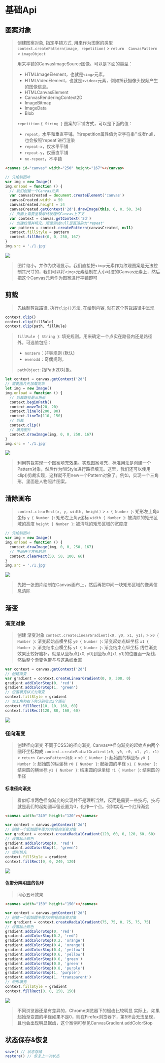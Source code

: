 # 基础Api

## 图案对象

> 创建图案对象, 指定平铺方式, 用来作为图案的类型
> `context.createPattern(image, repetition)` > `return  CanvasPattern` > `imageObject`
>
> 用来平铺的CanvasImageSource图像。可以是下面的类型：
>
> - HTMLImageElement，也就是`<img>`元素。
> - HTMLVideoElement，也就是`<video>`元素，例如捕获摄像头视频产生的图像信息。
> - HTMLCanvasElement
> - CanvasRenderingContext2D
> - ImageBitmap
> - ImageData
> - Blob
>
> `repetition` `{ String }`
> 图案的平铺方式，可以是下面的值：
>
> - `repeat`，水平和垂直平铺。当repetition属性值为空字符串''或者null，也会按照'repeat'进行渲染
> - `repeat-x`，仅水平平铺
> - `repeat-y`，仅垂直平铺
> - `no-repeat`，不平铺

```html
<canvas id="canvas" width="250" height="167"></canvas>
```

```js
// 先绘制图片
var img = new Image()
img.onload = function () {
  // 我们创建一个Canvas元素
  var canvasCreated = document.createElement('canvas')
  canvasCreated.width = 50
  canvasCreated.height = 34
  canvasCreated.getContext('2d').drawImage(this, 0, 0, 50, 34)
  // 页面上需要呈现最终纹理的Canvas上下文
  var context = canvas.getContext('2d')
  // 创建纹理并填充，顺便测试null是否渲染为'repeat'
  var pattern = context.createPattern(canvasCreated, null)
  context.fillStyle = pattern
  context.fillRect(0, 0, 250, 167)
}
img.src = './1.jpg'
```

![](/.assets/img/2022-02-15-11-23-51.png)

> 图片缩小，并作为纹理显示。我们直接把`<img>`元素作为纹理图案是无法控制其尺寸的，我们可以将`<img>`元素绘制在大小可控的Canvas元素上，然后把这个Canvas元素作为图案进行平铺即可

## 剪裁

> 先绘制剪裁路径, 执行`clip()`方法, 在绘制内容, 就在这个剪裁路径中呈现

```js
context.clip()
context.clip(fillRule)
context.clip(path, fillRule)
```

> `fillRule { String }`: 填充规则。用来确定一个点实在路径内还是路径外。可选值包括：
>
> - `nonzero`：非零规则 (默认)
> - `evenodd`：奇偶规则。
>
> `pathObject`: 指Path2D对象。

```js
let context = canvas.getContext('2d')
// 需要图片先加载完毕
let img = new Image()
img.onload = function () {
  // 剪裁路径是三角形
  context.beginPath()
  context.moveTo(20, 20)
  context.lineTo(200, 80)
  context.lineTo(110, 150)
  // 剪裁
  context.clip()
  // 填充图片
  context.drawImage(img, 0, 0, 250, 167)
}
img.src = './1.jpg'
```

![](/.assets/img/2022-02-15-10-50-54.png)

> 利用剪裁实现一个图案填充效果。实现图案填充，标准用法是创建一个Pattern对象，然后作为fillStyle进行路径填充。这里，我们还可以使用clip()剪裁实现，这样就不用new一个Pattern对象了。例如，实现一个三角形，里面是人物照片图案。

## 清除画布

> `context.clearRect(x, y, width, height)` > `x { Number }`: 矩形左上角x坐标
> `y { Number }`: 矩形左上角y坐标
> `width { Number }`: 被清除的矩形区域的高度
> `height { Number }`: 被清除的矩形区域的宽度度

```js
// 先绘制图片
var img = new Image()
img.onload = function () {
  context.drawImage(img, 0, 0, 250, 167)
  // 中间开个方形的洞
  context.clearRect(50, 50, 100, 66)
}
img.src = './1.jpg'
```

![](/.assets/img/2022-02-15-10-41-05.png)

> 先把一张图片绘制在Canvas画布上，然后再把中间一块矩形区域的像素信息清除

## 渐变

### 渐变对象

> 创建 渐变对象
> `context.createLinearGradient(x0, y0, x1, y1);` > `x0 { Number }`: 渐变起始点横坐标
> `y0 { Number }`: 渐变起始点纵坐标
> `x1 { Number }`: 渐变结束点横坐标
> `y1 { Number }`: 渐变结束点纵坐标
> 线性渐变效果比较好脑补，就是从坐标点[x0, y0]到坐标点[x1, y1]的位置画一条线，然后整个渐变色带与与这条线垂直

```js
var context = canvas.getContext('2d')
// 创建渐变
var gradient = context.createLinearGradient(0, 0, 300, 0)
gradient.addColorStop(0, 'red')
gradient.addColorStop(1, 'green')
// 设置填充样式为渐变
context.fillStyle = gradient
// 左上角和右下角分别填充2个矩形
context.fillRect(10, 10, 160, 60)
context.fillRect(120, 80, 160, 60)
```

![](/.assets/img/2022-02-15-11-15-04.png)

### 径向渐变

> 创建径向渐变
> 不同于CSS3的径向渐变, Canvas中径向渐变的起始点由两个圆环坐标构成
> `context.createRadialGradient(x0, y0, r0, x1, y1, r1)` > `return CanvasPattern对象` > `x0 { Number }`: 起始圆的横坐标
> `y0 { Number }`: 起始圆的纵坐标
> `r0 { Number }`: 起始圆的半径
> `x1 { Number }`: 结束圆的横坐标
> `y1 { Number }`: 结束圆的纵坐标
> `r1 { Number }`: 结束圆的半径

#### 标准径向渐变

> 看似标准两色径向渐变的实现并不是理所当然，反而是需要一些技巧，技巧就是我们的起始圆半径设置为0，化作一个点。例如实现一个红绿渐变

```html
<canvas width="240" height="120"></canvas>
```

```js
var context = canvas.getContext('2d')
// 创建一个起始圆半径为0的径向渐变对象
var gradient = context.createRadialGradient(120, 60, 0, 120, 60, 60)
// 设置起止颜色
gradient.addColorStop(0, 'red')
gradient.addColorStop(1, 'green')
// 矩形填充
context.fillStyle = gradient
context.fillRect(0, 0, 240, 120)
```

![](/.assets/img/2022-02-15-11-32-48.png)

#### 色带分隔明显的色环

> 同心五环效果

```html
<canvas width="150" height="150"></canvas>
```

```js
var context = canvas.getContext('2d')
// 创建一个起始圆半径为0的径向渐变对象
var gradient = context.createRadialGradient(75, 75, 0, 75, 75, 75)
// 设置起止颜色
gradient.addColorStop(0, 'red')
gradient.addColorStop(0.2, 'red')
gradient.addColorStop(0.2, 'orange')
gradient.addColorStop(0.4, 'orange')
gradient.addColorStop(0.4, 'yellow')
gradient.addColorStop(0.6, 'yellow')
gradient.addColorStop(0.6, 'green')
gradient.addColorStop(0.8, 'green')
gradient.addColorStop(0.8, 'purple')
gradient.addColorStop(1, 'purple')
gradient.addColorStop(1, 'transparent')
// 矩形填充
context.fillStyle = gradient
context.fillRect(0, 0, 150, 150)
```

![](/.assets/img/2022-02-15-11-36-09.png)

> 不同浏览器还是有差异的，Chrome浏览器下的锯齿比较明显
> 实际上，如果起始渐变圆的半径如果不是0，则在Firefox浏览器下，第5环会无法呈现，且也会出现明显锯齿，这个案例可参见CanvasGradient.addColorStop

## 状态保存&恢复

```js
save() // 状态存储
restore() // 恢复上一次状态
```
